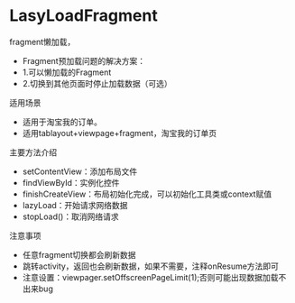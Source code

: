 # LasyLoadFragment
fragment懒加载，
 * Fragment预加载问题的解决方案：
 * 1.可以懒加载的Fragment
 * 2.切换到其他页面时停止加载数据（可选）

适用场景
 * 适用于淘宝我的订单。
 * 适用tablayout+viewpage+fragment，淘宝我的订单页

主要方法介绍
 * setContentView：添加布局文件
 * findViewById：实例化控件
 * finishCreateView：布局初始化完成，可以初始化工具类或context赋值
 * lazyLoad：开始请求网络数据
 * stopLoad()：取消网络请求
  

注意事项
 * 任意fragment切换都会刷新数据
 * 跳转activity，返回也会刷新数据，如果不需要，注释onResume方法即可
 * 注意设置：viewpager.setOffscreenPageLimit(1);否则可能出现数据加载不出来bug

